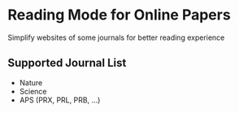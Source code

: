 # Reading Mode for Online Papers

 Simplify websites of some journals for better reading experience

## Supported Journal List

+ Nature
+ Science
+ APS (PRX, PRL, PRB, ...)